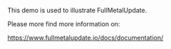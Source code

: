 This demo is used to illustrate FullMetalUpdate.

Please more find more information on:

https://www.fullmetalupdate.io/docs/documentation/
